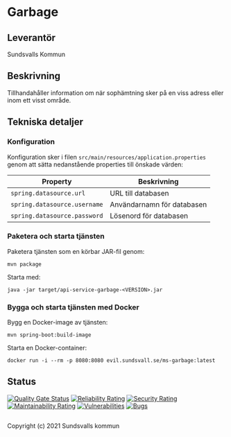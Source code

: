 # Garbage
## Leverantör
Sundsvalls Kommun

## Beskrivning
Tillhandahåller information om när sophämtning sker på en viss adress eller inom ett visst område. 

## Tekniska detaljer

### Konfiguration

Konfiguration sker i filen `src/main/resources/application.properties` genom att sätta nedanstående properties till önskade värden:

|Property|Beskrivning|
|---|---|
|`spring.datasource.url`| URL till databasen
|`spring.datasource.username`| Användarnamn för databasen
|`spring.datasource.password`| Lösenord för databasen

### Paketera och starta tjänsten

Paketera tjänsten som en körbar JAR-fil genom:

```
mvn package
```

Starta med:

```
java -jar target/api-service-garbage-<VERSION>.jar
```

### Bygga och starta tjänsten med Docker

Bygg en Docker-image av tjänsten:

```
mvn spring-boot:build-image
```

Starta en Docker-container:

```
docker run -i --rm -p 8080:8080 evil.sundsvall.se/ms-garbage:latest
```

## Status

[![Quality Gate Status](https://sonarcloud.io/api/project_badges/measure?project=Sundsvallskommun_api-service-garbage&metric=alert_status)](https://sonarcloud.io/summary/overall?id=Sundsvallskommun_api-service-garbage)
[![Reliability Rating](https://sonarcloud.io/api/project_badges/measure?project=Sundsvallskommun_api-service-garbage&metric=reliability_rating)](https://sonarcloud.io/summary/overall?id=Sundsvallskommun_api-service-garbage)
[![Security Rating](https://sonarcloud.io/api/project_badges/measure?project=Sundsvallskommun_api-service-garbage&metric=security_rating)](https://sonarcloud.io/summary/overall?id=Sundsvallskommun_api-service-garbage)
[![Maintainability Rating](https://sonarcloud.io/api/project_badges/measure?project=Sundsvallskommun_api-service-garbage&metric=sqale_rating)](https://sonarcloud.io/summary/overall?id=Sundsvallskommun_api-service-garbage)
[![Vulnerabilities](https://sonarcloud.io/api/project_badges/measure?project=Sundsvallskommun_api-service-garbage&metric=vulnerabilities)](https://sonarcloud.io/summary/overall?id=Sundsvallskommun_api-service-garbage)
[![Bugs](https://sonarcloud.io/api/project_badges/measure?project=Sundsvallskommun_api-service-garbage&metric=bugs)](https://sonarcloud.io/summary/overall?id=Sundsvallskommun_api-service-garbage)

## 
Copyright (c) 2021 Sundsvalls kommun
